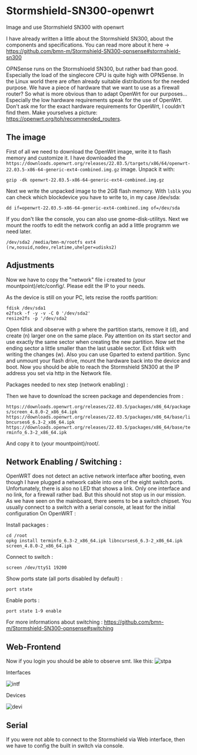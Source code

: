 # Stormshield-SN300-openwrt
Image and use Stormshield SN300 with openwrt 

I have already written a little about the Stormshield SN300, about the components and specifications. You can read more about it here -> https://github.com/bmn-m/Stormshield-SN300-opnsense#stormshield-sn300

OPNSense runs on the Stormshioeld SN300, but rather bad than good. Especially the load of the singlecore CPU is quite high with OPNSense.
In the Linux world there are often already suitable distributions for the needed purpose. 
We have a piece of hardware that we want to use as a firewall router? So what is more obvious than to adapt OpenWrt for our purposes...
Especially the low hardware requirements speak for the use of OpenWrt. Don't ask me for the exact hardware requirements for OpenWrt, I couldn't find them. Make yourselves a picture: https://openwrt.org/toh/recommended_routers.

## The image
First of all we need to download the OpenWrt image, write it to flash memory and customize it.
I have downloaded the ```https://downloads.openwrt.org/releases/22.03.5/targets/x86/64/openwrt-22.03.5-x86-64-generic-ext4-combined.img.gz``` image.
Unpack it with:

```gzip -dk openwrt-22.03.5-x86-64-generic-ext4-combined.img.gz```

Next we write the unpacked image to the 2GB flash memory.
With ```lsblk``` you can check which blockdevice you have to write to, in my case /dev/sda:

```dd if=openwrt-22.03.5-x86-64-generic-ext4-combined.img of=/dev/sda```

If you don't like the console, you can also use gnome-disk-utilitys.
Next we mount the rootfs to edit the network config an add a little programm we need later.

```/dev/sda2 /media/bmn-m/rootfs ext4 (rw,nosuid,nodev,relatime,uhelper=udisks2)```

## Adjustments
Now we have to copy the "network" file i created to (your mountpoint)/etc/config/. Please edit the IP to your needs.

As the device is still on your PC, lets rezise the rootfs partition:

```
fdisk /dev/sda1
e2fsck -f -y -v -C 0 '/dev/sda2' 
resize2fs -p '/dev/sda2
```

Open fdisk and observe with p where the partition starts, remove it (d), and create (n) larger one on the same place. Pay attention on its start sector and use exactly the same sector when creating the new partition. Now set the ending sector a little smaller than the last usable sector. Exit fdisk with writing the changes (w). Also you can use Gparted to extend partition.
Sync and unmount your flash drive, mount the hardware back into the device and boot. Now you should be able to reach the Stormshield SN300 at the IP address you set via http in the Network file.

Packages needed to nex step (network enabling) :

Then we have to download the screen package and dependencies from :

```https://downloads.openwrt.org/releases/22.03.5/packages/x86_64/packages/screen_4.8.0-2_x86_64.ipk```
```https://downloads.openwrt.org/releases/22.03.5/packages/x86_64/base/libncurses6_6.3-2_x86_64.ipk```
```https://downloads.openwrt.org/releases/22.03.5/packages/x86_64/base/terminfo_6.3-2_x86_64.ipk```

And copy it to (your mountpoint)/root/.

## Network Enabling / Switching :

OpenWRT does not detect an active network interface after booting, even though I have plugged a network cable into one of the eight switch ports. Unfortunately, there is also no LED that shows a link. Only one interface and no link, for a firewall rather bad. But this should not stop us in our mission. As we have seen on the mainboard, there seems to be a switch chipset. You usually connect to a switch with a serial console, at least for the initial configuration
On OpenWRT :

Install packages :

```
cd /root
opkg install terminfo_6.3-2_x86_64.ipk libncurses6_6.3-2_x86_64.ipk screen_4.8.0-2_x86_64.ipk
```

Connect to switch :

```
screen /dev/ttyS1 19200
```

Show ports state (all ports disabled by default) :

```port state```

Enable ports :

```port state 1-9 enable```

For more informations about switching : https://github.com/bmn-m/Stormshield-SN300-opnsense#switching

## Web-Frontend
Now if you login you should be able to observe smt. like this:
![stpa](https://user-images.githubusercontent.com/18091782/204138820-70eb0475-6b1c-4af8-a175-3fce82d41ef9.png)

Interfaces

![intf](https://user-images.githubusercontent.com/18091782/204138829-c3d80d6a-9615-43f6-a788-acccae8a6633.png)

Devices

![devi](https://user-images.githubusercontent.com/18091782/204138834-500d616f-ca30-434b-a05f-9580284f489f.png)

## Serial
If you were not able to connect to the Stormshield via Web interface, then we have to config the built in switch via console.




